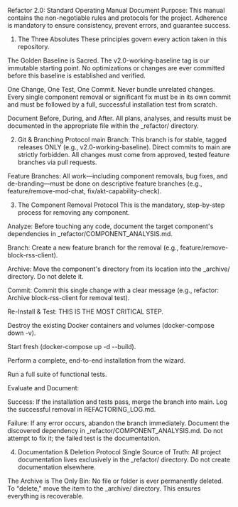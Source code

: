 Refactor 2.0: Standard Operating Manual
Document Purpose: This manual contains the non-negotiable rules and protocols for the project. Adherence is mandatory to ensure consistency, prevent errors, and guarantee success.

1. The Three Absolutes
   These principles govern every action taken in this repository.

The Golden Baseline is Sacred. The v2.0-working-baseline tag is our immutable starting point. No optimizations or changes are ever committed before this baseline is established and verified.

One Change, One Test, One Commit. Never bundle unrelated changes. Every single component removal or significant fix must be in its own commit and must be followed by a full, successful installation test from scratch.

Document Before, During, and After. All plans, analyses, and results must be documented in the appropriate file within the \_refactor/ directory.

2. Git & Branching Protocol
   main Branch: This branch is for stable, tagged releases ONLY (e.g., v2.0-working-baseline). Direct commits to main are strictly forbidden. All changes must come from approved, tested feature branches via pull requests.

Feature Branches: All work—including component removals, bug fixes, and de-branding—must be done on descriptive feature branches (e.g., feature/remove-mod-chat, fix/akt-capability-check).

3. The Component Removal Protocol
   This is the mandatory, step-by-step process for removing any component.

Analyze: Before touching any code, document the target component's dependencies in \_refactor/COMPONENT_ANALYSIS.md.

Branch: Create a new feature branch for the removal (e.g., feature/remove-block-rss-client).

Archive: Move the component's directory from its location into the \_archive/ directory. Do not delete it.

Commit: Commit this single change with a clear message (e.g., refactor: Archive block-rss-client for removal test).

Re-Install & Test: THIS IS THE MOST CRITICAL STEP.

Destroy the existing Docker containers and volumes (docker-compose down -v).

Start fresh (docker-compose up -d --build).

Perform a complete, end-to-end installation from the wizard.

Run a full suite of functional tests.

Evaluate and Document:

Success: If the installation and tests pass, merge the branch into main. Log the successful removal in REFACTORING_LOG.md.

Failure: If any error occurs, abandon the branch immediately. Document the discovered dependency in \_refactor/COMPONENT_ANALYSIS.md. Do not attempt to fix it; the failed test is the documentation.

4. Documentation & Deletion Protocol
   Single Source of Truth: All project documentation lives exclusively in the \_refactor/ directory. Do not create documentation elsewhere.

The Archive is The Only Bin: No file or folder is ever permanently deleted. To "delete," move the item to the \_archive/ directory. This ensures everything is recoverable.
